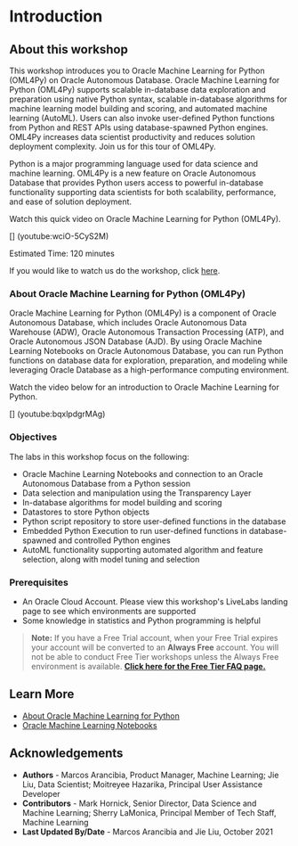 # Introduction

## About this workshop
This workshop introduces you to Oracle Machine Learning for Python (OML4Py) on Oracle Autonomous Database. 
Oracle Machine Learning for Python (OML4Py) supports scalable in-database data exploration and preparation using native Python syntax, scalable in-database algorithms for machine learning model building and scoring, and automated machine learning (AutoML). Users can also invoke user-defined Python functions from Python and REST APIs using database-spawned Python engines. OML4Py increases data scientist productivity and reduces solution deployment complexity.  Join us for this tour of OML4Py.

Python is a major programming language used for data science and machine learning. OML4Py is a new feature on Oracle Autonomous Database that provides Python users access to powerful in-database functionality supporting data scientists for both scalability, performance, and ease of solution deployment. 

Watch this quick video on Oracle Machine Learning for Python (OML4Py).

[] (youtube:wciO-5CyS2M)

Estimated Time: 120 minutes

<if type="odbw">If you would like to watch us do the workshop, click [here](https://youtu.be/fLJazKAT28c).</if>

### About Oracle Machine Learning for Python (OML4Py)
Oracle Machine Learning for Python (OML4Py) is a component of Oracle Autonomous Database, which includes Oracle Autonomous Data Warehouse (ADW), Oracle Autonomous Transaction Processing (ATP), and Oracle Autonomous JSON Database (AJD). By using Oracle Machine Learning Notebooks on Oracle Autonomous Database, you can run Python functions on database data for exploration, preparation, and modeling while leveraging Oracle Database as a high-performance computing environment. 

Watch the video below for an introduction to Oracle Machine Learning for Python.

[] (youtube:bqxlpdgrMAg)

### Objectives

 The labs in this workshop focus on the following:

 * Oracle Machine Learning Notebooks and connection to an Oracle Autonomous Database from a Python session
 * Data selection and manipulation using the Transparency Layer
 * In-database algorithms for model building and scoring
 * Datastores to store Python objects
 * Python script repository to store user-defined functions in the database
 * Embedded Python Execution to run user-defined functions in database-spawned and controlled Python engines
 * AutoML functionality supporting automated algorithm and feature selection, along with model tuning and selection


### Prerequisites

- An Oracle Cloud Account. Please view this workshop's LiveLabs landing page to see which environments are supported
- Some knowledge in statistics and Python programming is helpful

> **Note:** If you have a Free Trial account, when your Free Trial expires your account will be converted to an **Always Free** account. You will not be able to conduct Free Tier workshops unless the Always Free environment is available. **[Click here for the Free Tier FAQ page.](https://www.oracle.com/cloud/free/faq.html)**

## Learn More

* [About Oracle Machine Learning for Python](https://docs.oracle.com/en/database/oracle/machine-learning/oml4py/1/mlpug/about-oml4py-overview.html#GUID-D13E274D-653E-4285-B52F-AF38CCFD9A5B)
* [Oracle Machine Learning Notebooks](https://docs.oracle.com/en/database/oracle/machine-learning/oml-notebooks/)

## Acknowledgements
* **Authors** - Marcos Arancibia, Product Manager, Machine Learning; Jie Liu, Data Scientist; Moitreyee Hazarika, Principal User Assistance Developer
* **Contributors** -  Mark Hornick, Senior Director, Data Science and Machine Learning; Sherry LaMonica, Principal Member of Tech Staff, Machine Learning
* **Last Updated By/Date** - Marcos Arancibia and Jie Liu, October 2021

